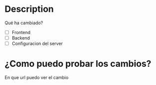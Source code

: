 # Description 

Qué ha cambiado?

- [ ] Frontend
- [ ] Backend
- [ ] Configuracion del server

# ¿Como puedo probar los cambios?

En que url puedo ver el cambio

